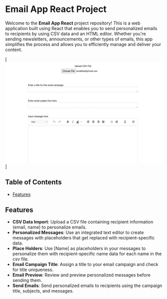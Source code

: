# Email App React Project

Welcome to the **Email App React** project repository! This is a web application built using React that enables you to send personalized emails to recipients by using CSV data and an HTML editor. Whether you're sending newsletters, announcements, or other types of emails, this app simplifies the process and allows you to efficiently manage and deliver your content.

[![Email App React](/public/images/Screen%20Shot%202023-08-09%20at%209.38.21%20PM.png)]

## Table of Contents

- [Features](#features)

## Features

- **CSV Data Import**: Upload a CSV file containing recipient information (email, name) to personalize emails.
- **Personalized Messages**: Use an integrated text editor to create messages with placeholders that get replaced with recipient-specific data.
- **Place Holders**: Use [Name] as placeholders in your messages to personalize them with recipient-specific name data for each name in the csv file.
- **Email Campaign Title**: Assign a title to your email campaign and check for title uniqueness.
- **Email Preview**: Review and preview personalized messages before sending them.
- **Send Emails**: Send personalized emails to recipients using the campaign title, subjects, and messages.
